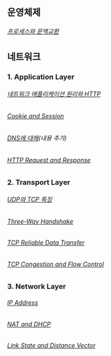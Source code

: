 ## 운영체제

###### [프로세스와 문맥교환](https://github.com/tiktakz/Computer_Science/blob/main/Operating%20System/%ED%94%84%EB%A1%9C%EC%84%B8%EC%8A%A4%EC%99%80%20%EB%AC%B8%EB%A7%A5%EA%B5%90%ED%99%98.md)




## 네트워크

### 1. Application Layer
###### [네트워크 애플리케이션 원리와 HTTP](https://developerkim.tistory.com/43)
###### [Cookie and Session](https://developerkim.tistory.com/47)
###### [DNS에 대해](https://developerkim.tistory.com/48)(내용 추가)
###### [HTTP Request and Response](https://developerkim.tistory.com/46)

### 2. Transport Layer
###### [UDP와 TCP 특징](https://developerkim.tistory.com/44)
###### [Three-Way Handshake](https://developerkim.tistory.com/45)
###### [TCP Reliable Data Transfer](https://developerkim.tistory.com/50)
###### [TCP Congestion and Flow Control](https://developerkim.tistory.com/51)

### 3. Network Layer
###### [IP Address](https://developerkim.tistory.com/52)
###### [NAT and DHCP](https://developerkim.tistory.com/53)
###### [Link State and Distance Vector](https://developerkim.tistory.com/54)
